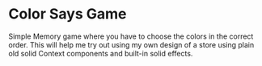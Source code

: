 # Color Says Game

Simple Memory game where you have to choose the colors in the correct order.
This will help me try out using my own design of a store using plain old solid
Context components and built-in solid effects.

